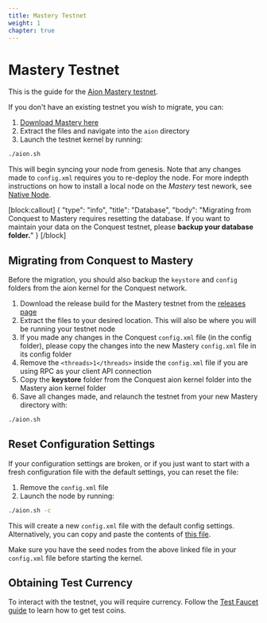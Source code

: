 ```yaml
---
title: Mastery Testnet
weight: 1
chapter: true
---
```


# Mastery Testnet

This is the guide for the [Aion Mastery testnet](https://mastery.aion.network/#/dashboard).

If you don't have an existing testnet you wish to migrate, you can:

1. [Download Mastery here](https://github.com/aionnetwork/aion/releases/tag/v0.3.0.q)
2. Extract the files and navigate into the `aion` directory
3. Launch the testnet kernel by running:

```bash
./aion.sh
```

This will begin syncing your node from genesis. Note that any changes made to ``config.xml`` requires you to re-deploy the node. For more indepth instructions on how to install a local node on the _Mastery_ test nework, see [Native Node](/aion-node/node-setup/native_node).

[block:callout]
{
  "type": "info",
  "title": "Database",
  "body": "Migrating from Conquest to Mastery requires resetting the database. If you want to maintain your data on the Conquest testnet, please **backup your database folder.**"
}
[/block]

## Migrating from Conquest to Mastery

Before the migration, you should also backup the `keystore` and `config` folders from the aion kernel for the Conquest network.

1. Download the release build for the Mastery testnet from the [releases page](https://github.com/aionnetwork/aion/releases/tag/v0.3.0.q)
2. Extract the files to your desired location. This will also be where you will be running your testnet node
3. If you made any changes in the Conquest `config.xml` file (in the config folder), please copy the changes into the new Mastery `config.xml` file in its config folder
4. Remove the `<threads>1</threads>` inside the `config.xml` file if you are using RPC as your client API connection
5. Copy the **keystore** folder from the Conquest aion kernel folder into the Mastery aion kernel folder
6. Save all changes made, and relaunch the testnet from your new Mastery directory with:

```bash
./aion.sh
```

## Reset Configuration Settings

If your configuration settings are broken, or if you just want to start with a fresh configuration file with the default settings, you can reset the file:

1. Remove the `config.xml` file
2. Launch the node by running:

```bash
./aion.sh -c
```

This will create a new `config.xml` file with the default config settings. Alternatively, you can copy and paste the contents of [this file](https://github.com/aionnetwork/aion/blob/testnet_q3_mastery/modBoot/resource/`config.xml`).

Make sure you have the seed nodes from the above linked file in your `config.xml` file before starting the kernel.

## Obtaining Test Currency

To interact with the testnet, you will require currency. Follow the [Test Faucet guide](dapp-development/test-coin-faucet) to learn how to get test coins.